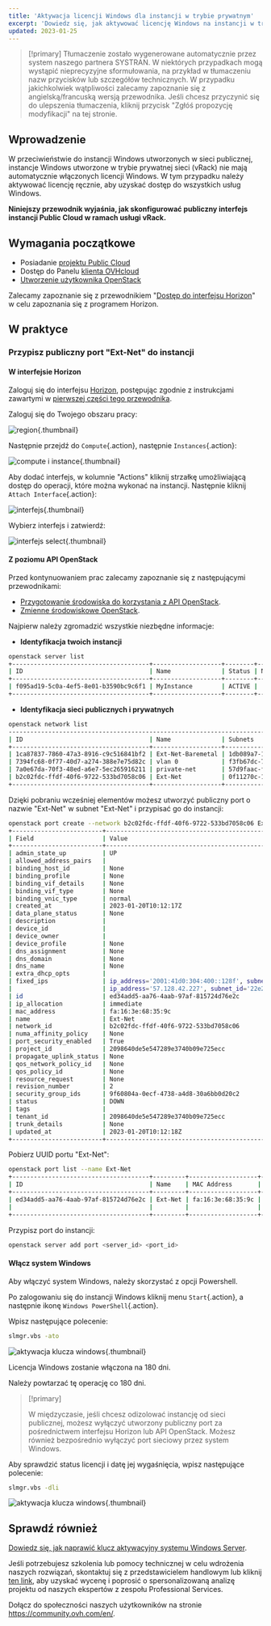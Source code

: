 ```yaml
---
title: 'Aktywacja licencji Windows dla instancji w trybie prywatnym'
excerpt: 'Dowiedz się, jak aktywować licencję Windows na instancji w trybie prywatnym'
updated: 2023-01-25
---
```


> [!primary]
> Tłumaczenie zostało wygenerowane automatycznie przez system naszego partnera SYSTRAN. W niektórych przypadkach mogą wystąpić nieprecyzyjne sformułowania, na przykład w tłumaczeniu nazw przycisków lub szczegółów technicznych. W przypadku jakichkolwiek wątpliwości zalecamy zapoznanie się z angielską/francuską wersją przewodnika. Jeśli chcesz przyczynić się do ulepszenia tłumaczenia, kliknij przycisk "Zgłóś propozycję modyfikacji" na tej stronie.
>

## Wprowadzenie

W przeciwieństwie do instancji Windows utworzonych w sieci publicznej, instancje Windows utworzone w trybie prywatnej sieci (vRack) nie mają automatycznie włączonych licencji Windows.
W tym przypadku należy aktywować licencję ręcznie, aby uzyskać dostęp do wszystkich usług Windows.

**Niniejszy przewodnik wyjaśnia, jak skonfigurować publiczny interfejs instancji Public Cloud w ramach usługi vRack.**

## Wymagania początkowe

- Posiadanie [projektu Public Cloud](create_a_public_cloud_project1.)
- Dostęp do Panelu [klienta OVHcloud](https://www.ovh.com/auth/?action=gotomanager&from=https://www.ovh.pl/&ovhSubsidiary=pl)
- [Utworzenie użytkownika OpenStack](create_and_delete_a_user1.)

Zalecamy zapoznanie się z przewodnikiem  "[Dostęp do interfejsu Horizon](introducing_horizon1.)" w celu zapoznania się z programem Horizon.

## W praktyce

### Przypisz publiczny port "Ext-Net" do instancji

#### W interfejsie Horizon

Zaloguj się do interfejsu [Horizon](https://horizon.cloud.ovh.net/auth/login/), postępując zgodnie z instrukcjami zawartymi w [pierwszej części tego przewodnika](getting-started-07-creating-vrack#interfejs-horizon.).

Zaloguj się do Twojego obszaru pracy:

![region](horizon1.png){.thumbnail}

Następnie przejdź do `Compute`{.action}, następnie `Instances`{.action}:

![compute i instance](horizon2.png){.thumbnail}

Aby dodać interfejs, w kolumnie "Actions" kliknij strzałkę umożliwiającą dostęp do operacji, które można wykonać na instancji. Następnie kliknij `Attach Interface`{.action}:

![interfejs](horizon3.png){.thumbnail}

Wybierz interfejs i zatwierdź:

![interfejs select](attachinterfacehorizon.png){.thumbnail}

#### Z poziomu API OpenStack

Przed kontynuowaniem prac zalecamy zapoznanie się z następującymi przewodnikami:

- [Przygotowanie środowiska do korzystania z API OpenStack](prepare_the_environment_for_using_the_openstack_api1.).
- [Zmienne środowiskowe OpenStack](loading_openstack_environment_variables1.).

Najpierw należy zgromadzić wszystkie niezbędne informacje:

- **Identyfikacja twoich instancji**

```bash
openstack server list
+--------------------------------------+-------------------+--------+---------------------------------------------------------------------+----------------------------------------+----------+
| ID                                   | Name              | Status | Networks                                                            | Image                                  | Flavor   |
+--------------------------------------+-------------------+--------+---------------------------------------------------------------------+----------------------------------------+----------+
| f095ad19-5c0a-4ef5-8e01-b3590bc9c6f1 | MyInstance        | ACTIVE |                                                                     | Windows Server 2016 Standard (Desktop) | win-b2-7 |
+--------------------------------------+-------------------+--------+---------------------------------------------------------------------+----------------------------------------+----------+
```

- **Identyfikacja sieci publicznych i prywatnych**

```bash
openstack network list
-----------------------------------------------------------------------------------------+
| ID                                   | Name              | Subnets                                                                                                                                                                                                                                                                  |
+--------------------------------------+-------------------+--------------------------------------------------------------------------------------------------------------------------------------------------------------------------------------------------------------------------------------------------------------------------+
| 1ca87837-7860-47a3-8916-c9c516841bf2 | Ext-Net-Baremetal | 1db089a7-1bd9-449f-8e3b-4ea61e666320, 4a614403-b8aa-4291-bd59-0cb2c81c4deb                                                                                                                                                                                               |
| 7394fc68-0f77-40d7-a274-388e7e75d82c | vlan 0            | f3fb67dc-7419-49da-b26c-7f64c480eb63                                                                                                                                                                                                                                     |
| 7a0e67da-70f3-48ed-a6e7-5ec265916211 | private-net       | 57d9faac-f01c-43a2-8866-d9b1dd02cb9e, 5cb270a9-3795-4286-96fe-f3bfa3a328e5                                                                                                                                                                                               |
| b2c02fdc-ffdf-40f6-9722-533bd7058c06 | Ext-Net           | 0f11270c-1113-4d4f-98de-eba83445d962, 1a6c6b72-88e9-4e94-ac8b-61e6dbc4792c, 22e2d853-1b86-48f3-8596-9d12c7693dc7, 4aa6cac1-d5cd-4e25-b14b-7573aeabcab1, 7d6352a6-dbed-4628-a029-fcc3986ae7d6, 9f989c4b-c441-4678-b395-e082c300356e, b072b17b-ef1d-4881-98c7-e0d6a1c3dcea|
+--------------------------------------+-------------------+--------------------------------------------------------------------------------------------------------------------------------------------------------------------------------------------------------------------------------------------------------------------------+
```

Dzięki pobraniu wcześniej elementów możesz utworzyć publiczny port o nazwie "Ext-Net" w subnet "Ext-Net" i przypisać go do instancji:

```bash
openstack port create --network b2c02fdc-ffdf-40f6-9722-533bd7058c06 Ext-Net
+-------------------------+----------------------------------------------------------------------------------------+
| Field                   | Value                                                                                  |
+-------------------------+----------------------------------------------------------------------------------------+
| admin_state_up          | UP                                                                                     |
| allowed_address_pairs   |                                                                                        |
| binding_host_id         | None                                                                                   |
| binding_profile         | None                                                                                   |
| binding_vif_details     | None                                                                                   |
| binding_vif_type        | None                                                                                   |
| binding_vnic_type       | normal                                                                                 |
| created_at              | 2023-01-20T10:12:17Z                                                                   |
| data_plane_status       | None                                                                                   |
| description             |                                                                                        |
| device_id               |                                                                                        |
| device_owner            |                                                                                        |
| device_profile          | None                                                                                   |
| dns_assignment          | None                                                                                   |
| dns_domain              | None                                                                                   |
| dns_name                | None                                                                                   |
| extra_dhcp_opts         |                                                                                        |
| fixed_ips               | ip_address='2001:41d0:304:400::128f', subnet_id='4aa6cac1-d5cd-4e25-b14b-7573aeabcab1' |
|                         | ip_address='57.128.42.227', subnet_id='22e2d853-1b86-48f3-8596-9d12c7693dc7'           |
| id                      | ed34add5-aa76-4aab-97af-815724d76e2c                                                   |
| ip_allocation           | immediate                                                                              |
| mac_address             | fa:16:3e:68:35:9c                                                                      |
| name                    | Ext-Net                                                                                |
| network_id              | b2c02fdc-ffdf-40f6-9722-533bd7058c06                                                   |
| numa_affinity_policy    | None                                                                                   |
| port_security_enabled   | True                                                                                   |
| project_id              | 2098640de5e547289e3740b09e725ecc                                                       |
| propagate_uplink_status | None                                                                                   |
| qos_network_policy_id   | None                                                                                   |
| qos_policy_id           | None                                                                                   |
| resource_request        | None                                                                                   |
| revision_number         | 2                                                                                      |
| security_group_ids      | 9f60804a-0ecf-4738-a4d8-30a6bb0d20c2                                                   |
| status                  | DOWN                                                                                   |
| tags                    |                                                                                        |
| tenant_id               | 2098640de5e547289e3740b09e725ecc                                                       |
| trunk_details           | None                                                                                   |
| updated_at              | 2023-01-20T10:12:18Z                                                                   |
+-------------------------+----------------------------------------------------------------------------------------+
```

Pobierz UUID portu "Ext-Net":

```bash
openstack port list --name Ext-Net
+--------------------------------------+---------+-------------------+---------------------------------------------------------------------------------------+--------+
| ID                                   | Name    | MAC Address       | Fixed IP Addresses                                                                    | Status |
+--------------------------------------+---------+-------------------+---------------------------------------------------------------------------------------+--------+
| ed34add5-aa76-4aab-97af-815724d76e2c | Ext-Net | fa:16:3e:68:35:9c | ip_address='2001:41d0:304:400::128f', subnet_id='4aa6cac1-d5cd-4e25-b14b-7573aeabcab1'| DOWN   |
|                                      |         |                   | ip_address='57.128.42.227', subnet_id='22e2d853-1b86-48f3-8596-9d12c7693dc7'          |        |
+--------------------------------------+---------+-------------------+---------------------------------------------------------------------------------------+--------+
```

Przypisz port do instancji:

```bash
openstack server add port <server_id> <port_id>
```

#### Włącz system Windows

Aby włączyć system Windows, należy skorzystać z opcji Powershell.

Po zalogowaniu się do instancji Windows kliknij menu `Start`{.action}, a następnie ikonę `Windows PowerShell`{.action}.

Wpisz następujące polecenie:

```bash
slmgr.vbs -ato
```

![aktywacja klucza windows](windowsactivation1.png){.thumbnail}

Licencja Windows zostanie włączona na 180 dni.

Należy powtarzać tę operację co 180 dni.

> [!primary]
>
> W międzyczasie, jeśli chcesz odizolować instancję od sieci publicznej, możesz wyłączyć utworzony publiczny port za pośrednictwem interfejsu Horizon lub API OpenStack.
> Możesz również bezpośrednio wyłączyć port sieciowy przez system Windows.
>

Aby sprawdzić status licencji i datę jej wygaśnięcia, wpisz następujące polecenie:

```bash
slmgr.vbs -dli
```

![aktywacja klucza windows](windowsactivation2.png){.thumbnail}

## Sprawdź również

[Dowiedz się, jak naprawić klucz aktywacyjny systemu Windows Server](windows_key1.).

Jeśli potrzebujesz szkolenia lub pomocy technicznej w celu wdrożenia naszych rozwiązań, skontaktuj się z przedstawicielem handlowym lub kliknij [ten link](https://www.ovhcloud.com/pl/professional-services/), aby uzyskać wycenę i poprosić o spersonalizowaną analizę projektu od naszych ekspertów z zespołu Professional Services.

Dołącz do społeczności naszych użytkowników na stronie <https://community.ovh.com/en/>.